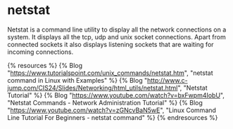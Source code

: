 # netstat

Netstat is a command line utility to display all the network connections on a system. It displays all the tcp, udp and unix socket connections. Apart from connected sockets it also displays listening sockets that are waiting for incoming connections. 

{% resources %}
  {% Blog "https://www.tutorialspoint.com/unix_commands/netstat.htm", "netstat command in Linux with Examples" %}
  {% Blog "http://www.c-jump.com/CIS24/Slides/Networking/html_utils/netstat.html", "Netstat Tutorial" %}
  {% Blog "https://www.youtube.com/watch?v=bxFwpm4IobU", "Netstat Commands - Network Administration Tutorial" %}
  {% Blog "https://www.youtube.com/watch?v=zGNcvBaN5wE", "Linux Command Line Tutorial For Beginners - netstat command" %}
{% endresources %}


